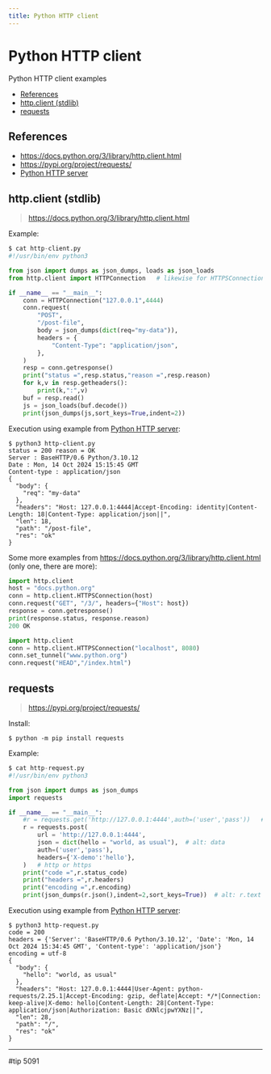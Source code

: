 ```yaml
---
title: Python HTTP client
---
```


# Python HTTP client

Python HTTP client examples

- [References](https://gist.github.com/sfmunoz/fcb08d624b27128111e1961f5b143051#references)
- [http.client (stdlib)](https://gist.github.com/sfmunoz/fcb08d624b27128111e1961f5b143051#httpclient-stdlib)
- [requests](https://gist.github.com/sfmunoz/fcb08d624b27128111e1961f5b143051#requests)

## References

- https://docs.python.org/3/library/http.client.html
- https://pypi.org/project/requests/
- [Python HTTP server](https://gist.github.com/sfmunoz/47b9e237776f491f71dcf8726b780ee6)

## http.client (stdlib)

> https://docs.python.org/3/library/http.client.html

Example:

```python
$ cat http-client.py
#!/usr/bin/env python3

from json import dumps as json_dumps, loads as json_loads
from http.client import HTTPConnection   # likewise for HTTPSConnection

if __name__ == "__main__":
    conn = HTTPConnection("127.0.0.1",4444)
    conn.request(
        "POST",
        "/post-file",
        body = json_dumps(dict(req="my-data")),
        headers = {
            "Content-Type": "application/json",
        },
    )
    resp = conn.getresponse()
    print("status =",resp.status,"reason =",resp.reason)
    for k,v in resp.getheaders():
        print(k,":",v)
    buf = resp.read()
    js = json_loads(buf.decode())
    print(json_dumps(js,sort_keys=True,indent=2))
```

Execution using example from [Python HTTP server](https://gist.github.com/sfmunoz/47b9e237776f491f71dcf8726b780ee6):

```
$ python3 http-client.py
status = 200 reason = OK
Server : BaseHTTP/0.6 Python/3.10.12
Date : Mon, 14 Oct 2024 15:15:45 GMT
Content-type : application/json
{
  "body": {
    "req": "my-data"
  },
  "headers": "Host: 127.0.0.1:4444|Accept-Encoding: identity|Content-Length: 18|Content-Type: application/json||",
  "len": 18,
  "path": "/post-file",
  "res": "ok"
}
```

Some more examples from https://docs.python.org/3/library/http.client.html (only one, there are more):

```python
import http.client
host = "docs.python.org"
conn = http.client.HTTPSConnection(host)
conn.request("GET", "/3/", headers={"Host": host})
response = conn.getresponse()
print(response.status, response.reason)
200 OK
```

```python
import http.client
conn = http.client.HTTPSConnection("localhost", 8080)
conn.set_tunnel("www.python.org")
conn.request("HEAD","/index.html")
```

## requests

> https://pypi.org/project/requests/

Install:

```
$ python -m pip install requests
```

Example:

```python
$ cat http-request.py
#!/usr/bin/env python3

from json import dumps as json_dumps
import requests

if __name__ == "__main__":
    #r = requests.get('http://127.0.0.1:4444',auth=('user','pass'))   # http or https
    r = requests.post(
        url = 'http://127.0.0.1:4444',
        json = dict(hello = "world, as usual"),  # alt: data
        auth=('user','pass'),
        headers={'X-demo':'hello'},
    )   # http or https
    print("code =",r.status_code)
    print("headers =",r.headers)
    print("encoding =",r.encoding)
    print(json_dumps(r.json(),indent=2,sort_keys=True))  # alt: r.text
```

Execution using example from [Python HTTP server](https://gist.github.com/sfmunoz/47b9e237776f491f71dcf8726b780ee6):

```
$ python3 http-request.py
code = 200
headers = {'Server': 'BaseHTTP/0.6 Python/3.10.12', 'Date': 'Mon, 14 Oct 2024 15:34:45 GMT', 'Content-type': 'application/json'}
encoding = utf-8
{
  "body": {
    "hello": "world, as usual"
  },
  "headers": "Host: 127.0.0.1:4444|User-Agent: python-requests/2.25.1|Accept-Encoding: gzip, deflate|Accept: */*|Connection: keep-alive|X-demo: hello|Content-Length: 28|Content-Type: application/json|Authorization: Basic dXNlcjpwYXNz||",
  "len": 28,
  "path": "/",
  "res": "ok"
}
```

---

#tip 5091
